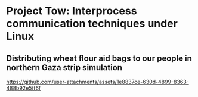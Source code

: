 # Project Tow: Interprocess communication techniques under Linux



## Distributing wheat flour aid bags to our people in northern Gaza strip simulation


https://github.com/user-attachments/assets/1e8837ce-630d-4899-8363-488b92e5ff6f
